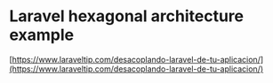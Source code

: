 # Laravel hexagonal architecture example
[https://www.laraveltip.com/desacoplando-laravel-de-tu-aplicacion/](https://www.laraveltip.com/desacoplando-laravel-de-tu-aplicacion/)
